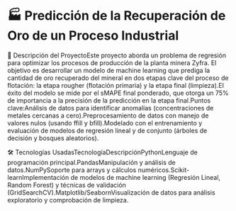 # 🏭 Predicción de la Recuperación de Oro de un Proceso Industrial
📝 Descripción del ProyectoEste proyecto aborda un problema de regresión para optimizar los procesos de producción de la planta minera Zyfra. El objetivo es desarrollar un modelo de machine learning que prediga la cantidad de oro recuperado del mineral en dos etapas clave del proceso de flotación: la etapa rougher (flotación primaria) y la etapa final (limpieza).El éxito del modelo se mide por el sMAPE final ponderado, que otorga un 75% de importancia a la precisión de la predicción en la etapa final.Puntos clave:Análisis de datos para identificar anomalías (concentraciones de metales cercanas a cero).Preprocesamiento de datos con manejo de valores nulos (usando ffill y bfill).Modelado con el entrenamiento y evaluación de modelos de regresión lineal y de conjunto (árboles de decisión y bosques aleatorios).

🛠️ Tecnologías UsadasTecnologíaDescripciónPythonLenguaje de programación principal.PandasManipulación y análisis de datos.NumPySoporte para arrays y cálculos numéricos.Scikit-learnImplementación de modelos de machine learning (Regresión Lineal, Random Forest) y técnicas de validación (GridSearchCV).Matplotlib/SeabornVisualización de datos para análisis exploratorio y comprobación de limpieza.
